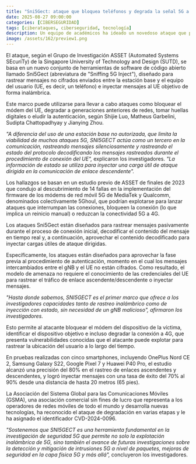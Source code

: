 ```yaml
---
title: "Sni5Gect: ataque que bloquea teléfonos y degrada la señal 5G a 4G (sin una estación base no autorizada)"
date: 2025-08-27 09:00:00 
categories: [CIBERSEGURIDAD]
tags: [ciberataques, ciberseguridad, tecnología]
description: Un equipo de académicos ha ideado un novedoso ataque que permite degradar una conexión 5G a una generación inferior sin depender de una estación base (gNB) no autorizada.
image: /assets/162/preview1.png
---
```


El ataque, según el Grupo de Investigación ASSET (Automated Systems SEcuriTy) de la Singapore University of Technology and Design (SUTD), se basa en un nuevo conjunto de herramientas de software de código abierto llamado Sni5Gect (abreviatura de "Sniffing 5G Inject"), diseñado para rastrear mensajes no cifrados enviados entre la estación base y el equipo del usuario (UE, es decir, un teléfono) e inyectar mensajes al UE objetivo de forma inalámbrica.

Este marco puede utilizarse para llevar a cabo ataques como bloquear el módem del UE, degradar a generaciones anteriores de redes, tomar huellas digitales o eludir la autenticación, según Shijie Luo, Matheus Garbelini, Sudipta Chattopadhyay y Jianying Zhou.

*"A diferencia del uso de una estación base no autorizada, que limita la viabilidad de muchos ataques 5G, SNI5GECT actúa como un tercero en la comunicación, rastreando mensajes silenciosamente y rastreando el estado del protocolo decodificando los mensajes rastreados durante el procedimiento de conexión del UE",* explicaron los investigadores. *"La información de estado se utiliza para inyectar una carga útil de ataque dirigida en la comunicación de enlace descendente".*

Los hallazgos se basan en un estudio previo de ASSET de finales de 2023 que condujo al descubrimiento de 14 fallas en la implementación del firmware de los módems de red móvil 5G de MediaTek y Qualcomm, denominados colectivamente 5Ghoul, que podrían explotarse para lanzar ataques que interrumpan las conexiones, bloqueen la conexión (lo que implica un reinicio manual) o reduzcan la conectividad 5G a 4G.

Los ataques Sni5Gect están diseñados para rastrear mensajes pasivamente durante el proceso de conexión inicial, decodificar el contenido del mensaje en tiempo real y, a continuación, aprovechar el contenido decodificado para inyectar cargas útiles de ataque dirigidas.

Específicamente, los ataques están diseñados para aprovechar la fase previa al procedimiento de autenticación, momento en el cual los mensajes intercambiados entre el gNB y el UE no están cifrados. Como resultado, el modelo de amenaza no requiere el conocimiento de las credenciales del UE para rastrear el tráfico de enlace ascendente/descendente o inyectar mensajes.

*"Hasta donde sabemos, SNI5GECT es el primer marco que ofrece a los investigadores capacidades tanto de rastreo inalámbrico como de inyección con estado, sin necesidad de un gNB malicioso", afirmaron los investigadores.*

Esto permite al atacante bloquear el módem del dispositivo de la víctima, identificar el dispositivo objetivo e incluso degradar la conexión a 4G, que presenta vulnerabilidades conocidas que el atacante puede explotar para rastrear la ubicación del usuario a lo largo del tiempo.

En pruebas realizadas con cinco smartphones, incluyendo OnePlus Nord CE 2, Samsung Galaxy S22, Google Pixel 7 y Huawei P40 Pro, el estudio alcanzó una precisión del 80% en el rastreo de enlaces ascendentes y descendentes, y logró inyectar mensajes con una tasa de éxito del 70% al 90% desde una distancia de hasta 20 metros (65 pies).

La Asociación del Sistema Global para las Comunicaciones Móviles (GSMA), una asociación comercial sin fines de lucro que representa a los operadores de redes móviles de todo el mundo y desarrolla nuevas tecnologías, ha reconocido el ataque de degradación en varias etapas y le ha asignado el identificador CVD-2024-0096.

*"Sostenemos que SNI5GECT es una herramienta fundamental en la investigación de seguridad 5G que permite no solo la explotación inalámbrica de 5G, sino también el avance de futuras investigaciones sobre la detección y mitigación de intrusiones 5G a nivel de paquetes, mejoras de seguridad en la capa física 5G y más allá",* concluyeron los investigadores.
